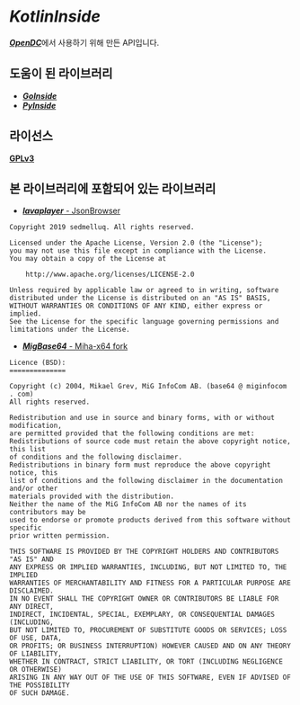 # *KotlinInside*

[***OpenDC***](https://github.com/organization/OpenDC)에서 사용하기 위해 만든 API입니다.

## 도움이 된 라이브러리

- [***GoInside***](https://github.com/geeksbaek/goinside)
- [***PyInside***](https://github.com/Jeongsj/pyinside)

## 라이선스

[**GPLv3**](https://github.com/organization/KotlinInside/blob/master/LICENSE)

## 본 라이브러리에 포함되어 있는 라이브러리

- [***lavaplayer*** - JsonBrowser](https://github.com/sedmelluq/lavaplayer/blob/master/main/src/main/java/com/sedmelluq/discord/lavaplayer/tools/JsonBrowser.java)
```
Copyright 2019 sedmelluq. All rights reserved.

Licensed under the Apache License, Version 2.0 (the "License");
you may not use this file except in compliance with the License.
You may obtain a copy of the License at

    http://www.apache.org/licenses/LICENSE-2.0

Unless required by applicable law or agreed to in writing, software
distributed under the License is distributed on an "AS IS" BASIS,
WITHOUT WARRANTIES OR CONDITIONS OF ANY KIND, either express or implied.
See the License for the specific language governing permissions and
limitations under the License.
 ```
 - [***MigBase64*** - Miha-x64 fork](https://github.com/Miha-x64/migbase64/tree/smaller-static)
 ```
 Licence (BSD):
 ==============

 Copyright (c) 2004, Mikael Grev, MiG InfoCom AB. (base64 @ miginfocom . com)
 All rights reserved.

 Redistribution and use in source and binary forms, with or without modification,
 are permitted provided that the following conditions are met:
 Redistributions of source code must retain the above copyright notice, this list
 of conditions and the following disclaimer.
 Redistributions in binary form must reproduce the above copyright notice, this
 list of conditions and the following disclaimer in the documentation and/or other
 materials provided with the distribution.
 Neither the name of the MiG InfoCom AB nor the names of its contributors may be
 used to endorse or promote products derived from this software without specific
 prior written permission.

 THIS SOFTWARE IS PROVIDED BY THE COPYRIGHT HOLDERS AND CONTRIBUTORS "AS IS" AND
 ANY EXPRESS OR IMPLIED WARRANTIES, INCLUDING, BUT NOT LIMITED TO, THE IMPLIED
 WARRANTIES OF MERCHANTABILITY AND FITNESS FOR A PARTICULAR PURPOSE ARE DISCLAIMED.
 IN NO EVENT SHALL THE COPYRIGHT OWNER OR CONTRIBUTORS BE LIABLE FOR ANY DIRECT,
 INDIRECT, INCIDENTAL, SPECIAL, EXEMPLARY, OR CONSEQUENTIAL DAMAGES (INCLUDING,
 BUT NOT LIMITED TO, PROCUREMENT OF SUBSTITUTE GOODS OR SERVICES; LOSS OF USE, DATA,
 OR PROFITS; OR BUSINESS INTERRUPTION) HOWEVER CAUSED AND ON ANY THEORY OF LIABILITY,
 WHETHER IN CONTRACT, STRICT LIABILITY, OR TORT (INCLUDING NEGLIGENCE OR OTHERWISE)
 ARISING IN ANY WAY OUT OF THE USE OF THIS SOFTWARE, EVEN IF ADVISED OF THE POSSIBILITY
 OF SUCH DAMAGE.
 ```